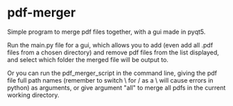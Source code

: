 # pdf-merger
 Simple program to merge pdf files together, with a gui made in pyqt5.

Run the main.py file for a gui, which allows you to add (even add all .pdf files from a chosen directory) and remove pdf files from the list displayed,
and select which folder the merged file will be output to.

Or you can run the pdf_merger_script in the command line, giving the pdf file full path names (remember to switch \ for / as a \ will cause errors in python) as arguments,
or give argument "all" to merge all pdfs in the current working directory.

